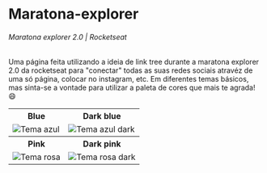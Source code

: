 # Maratona-explorer
###### Maratona explorer 2.0 | Rocketseat

<p>Uma página feita utilizando a ideia de link tree durante a maratona explorer 2.0 da rocketseat para "conectar" todas as suas redes sociais atravéz de uma só página, colocar no instagram, etc. Em diferentes temas básicos, mas sinta-se a vontade para utilizar a paleta de cores que mais te agrada! 😄</p>

<table>
  <tr>
    <th align="center">Blue</th>
    <th align="center">Dark blue</th>
  </tr>
  
  <tr>
    <td>
      <img src="https://user-images.githubusercontent.com/101893896/178172692-cd133afc-fd72-43d8-85d9-1c1e7b5f5b6e.png" alt="Tema azul"/>
    </td>
    <td>
      <img src="https://user-images.githubusercontent.com/101893896/178172693-f948aba3-3fdc-4204-bd5b-c4070a4bad51.png" alt="Tema azul dark"/>
    </td>
  </tr>
  
  <tr>
    <th align="center">Pink</th>
    <th align="center">Dark pink</th>
  </tr>
  
  <tr>
    <td>
      <img src="https://user-images.githubusercontent.com/101893896/178172697-66ddaa98-dcd1-4b4b-a8d0-ab909c320e12.png" alt="Tema rosa"/>
    </td>
    <td>
      <img src="https://user-images.githubusercontent.com/101893896/178172695-81cfedc7-1b46-4975-8de3-3c4bcd41f154.png" alt="Tema rosa dark"/>
    </td>
  </tr>
</table>
